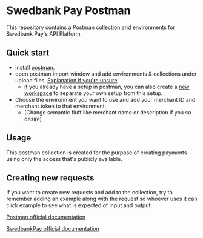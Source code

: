 # Swedbank Pay Postman

This repository contains a Postman collection and environments for Swedbank Pay's API Platform.

## Quick start

- install [postman][download].
- open postman import window and add environments & collections under upload files. [Explanation if you're unsure][importFiles]
  - if you already have a setup in postman, you can also create a [new workspace][workspaces] to separate your own setup from this setup.
- Choose the environment you want to use and add your merchant ID and merchant token to that environment.
  - (Change semantic fluff like merchant name or description if you so desire)

## Usage

This postman collection is created for the purpose of creating payments using only the access that's publicly available.

## Creating new requests

If you want to create new requests and add to the collection, try to remember adding an example along with the request so whoever uses it can click example to see what is expected of input and output.

[Postman official documentation][documentation]

[SwedbankPay official documentation][SWBPayDocumentation]

[documentation]: <https://learning.postman.com/>
[download]: <https://www.postman.com/downloads/>
[importFiles]: <https://learning.postman.com/docs/postman/collections/importing-and-exporting-data/#importing-data-into-postman>
[SWBPayDocumentation]: <https://developer.swedbankpay.com/>
[workspaces]: <https://learning.postman.com/docs/postman/workspaces/creating-workspaces/>
